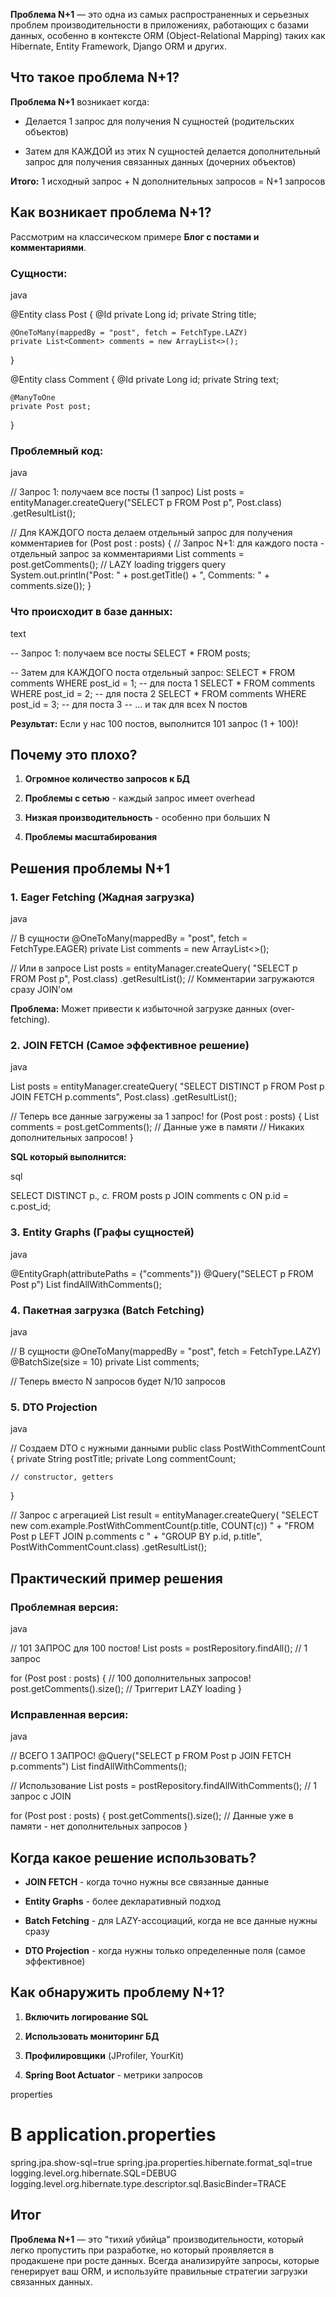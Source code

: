 **Проблема N+1** — это одна из самых распространенных и серьезных проблем производительности в приложениях, работающих с базами данных, особенно в контексте ORM (Object-Relational Mapping) таких как Hibernate, Entity Framework, Django ORM и других.

## Что такое проблема N+1?

**Проблема N+1** возникает когда:

- Делается 1 запрос для получения N сущностей (родительских объектов)
    
- Затем для КАЖДОЙ из этих N сущностей делается дополнительный запрос для получения связанных данных (дочерних объектов)
    

**Итого:** 1 исходный запрос + N дополнительных запросов = N+1 запросов

## Как возникает проблема N+1?

Рассмотрим на классическом примере **Блог с постами и комментариями**.

### Сущности:

java

@Entity
class Post {
    @Id
    private Long id;
    private String title;
    
    @OneToMany(mappedBy = "post", fetch = FetchType.LAZY)
    private List<Comment> comments = new ArrayList<>();
}

@Entity
class Comment {
    @Id
    private Long id;
    private String text;
    
    @ManyToOne
    private Post post;
}

### Проблемный код:

java

// Запрос 1: получаем все посты (1 запрос)
List<Post> posts = entityManager.createQuery("SELECT p FROM Post p", Post.class)
                               .getResultList();

// Для КАЖДОГО поста делаем отдельный запрос для получения комментариев
for (Post post : posts) {
    // Запрос N+1: для каждого поста - отдельный запрос за комментариями
    List<Comment> comments = post.getComments(); // LAZY loading triggers query
    System.out.println("Post: " + post.getTitle() + ", Comments: " + comments.size());
}

### Что происходит в базе данных:

text

-- Запрос 1: получаем все посты
SELECT * FROM posts;

-- Затем для КАЖДОГО поста отдельный запрос:
SELECT * FROM comments WHERE post_id = 1;  -- для поста 1
SELECT * FROM comments WHERE post_id = 2;  -- для поста 2
SELECT * FROM comments WHERE post_id = 3;  -- для поста 3
-- ... и так для всех N постов

**Результат:** Если у нас 100 постов, выполнится 101 запрос (1 + 100)!

## Почему это плохо?

1. **Огромное количество запросов к БД**
    
2. **Проблемы с сетью** - каждый запрос имеет overhead
    
3. **Низкая производительность** - особенно при больших N
    
4. **Проблемы масштабирования**
    

## Решения проблемы N+1

### 1. **Eager Fetching (Жадная загрузка)**

java

// В сущности
@OneToMany(mappedBy = "post", fetch = FetchType.EAGER)
private List<Comment> comments = new ArrayList<>();

// Или в запросе
List<Post> posts = entityManager.createQuery(
    "SELECT p FROM Post p", Post.class)
    .getResultList();
// Комментарии загружаются сразу JOIN'ом

**Проблема:** Может привести к избыточной загрузке данных (over-fetching).

### 2. **JOIN FETCH (Самое эффективное решение)**

java

List<Post> posts = entityManager.createQuery(
    "SELECT DISTINCT p FROM Post p JOIN FETCH p.comments", Post.class)
    .getResultList();

// Теперь все данные загружены за 1 запрос!
for (Post post : posts) {
    List<Comment> comments = post.getComments(); // Данные уже в памяти
    // Никаких дополнительных запросов!
}

**SQL который выполнится:**

sql

SELECT DISTINCT p.*, c.* 
FROM posts p 
JOIN comments c ON p.id = c.post_id;

### 3. **Entity Graphs (Графы сущностей)**

java

@EntityGraph(attributePaths = {"comments"})
@Query("SELECT p FROM Post p")
List<Post> findAllWithComments();

### 4. **Пакетная загрузка (Batch Fetching)**

java

// В сущности
@OneToMany(mappedBy = "post", fetch = FetchType.LAZY)
@BatchSize(size = 10)
private List<Comment> comments;

// Теперь вместо N запросов будет N/10 запросов

### 5. **DTO Projection**

java

// Создаем DTO с нужными данными
public class PostWithCommentCount {
    private String postTitle;
    private Long commentCount;
    
    // constructor, getters
}

// Запрос с агрегацией
List<PostWithCommentCount> result = entityManager.createQuery(
    "SELECT new com.example.PostWithCommentCount(p.title, COUNT(c)) " +
    "FROM Post p LEFT JOIN p.comments c " +
    "GROUP BY p.id, p.title", PostWithCommentCount.class)
    .getResultList();

## Практический пример решения

### Проблемная версия:

java

// 101 ЗАПРОС для 100 постов!
List<Post> posts = postRepository.findAll(); // 1 запрос

for (Post post : posts) {
    // 100 дополнительных запросов!
    post.getComments().size(); // Триггерит LAZY loading
}

### Исправленная версия:

java

// ВСЕГО 1 ЗАПРОС!
@Query("SELECT p FROM Post p JOIN FETCH p.comments")
List<Post> findAllWithComments();

// Использование
List<Post> posts = postRepository.findAllWithComments(); // 1 запрос с JOIN

for (Post post : posts) {
    post.getComments().size(); // Данные уже в памяти - нет дополнительных запросов
}

## Когда какое решение использовать?

- **JOIN FETCH** - когда точно нужны все связанные данные
    
- **Entity Graphs** - более декларативный подход
    
- **Batch Fetching** - для LAZY-ассоциаций, когда не все данные нужны сразу
    
- **DTO Projection** - когда нужны только определенные поля (самое эффективное)
    

## Как обнаружить проблему N+1?

1. **Включить логирование SQL**
    
2. **Использовать мониторинг БД**
    
3. **Профилировщики** (JProfiler, YourKit)
    
4. **Spring Boot Actuator** - метрики запросов
    

properties

# В application.properties
spring.jpa.show-sql=true
spring.jpa.properties.hibernate.format_sql=true
logging.level.org.hibernate.SQL=DEBUG
logging.level.org.hibernate.type.descriptor.sql.BasicBinder=TRACE

## Итог

**Проблема N+1** — это "тихий убийца" производительности, который легко пропустить при разработке, но который проявляется в продакшене при росте данных. Всегда анализируйте запросы, которые генерирует ваш ORM, и используйте правильные стратегии загрузки связанных данных.